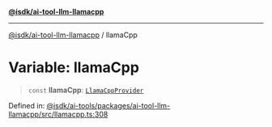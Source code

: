 [**@isdk/ai-tool-llm-llamacpp**](../README.md)

***

[@isdk/ai-tool-llm-llamacpp](../globals.md) / llamaCpp

# Variable: llamaCpp

> `const` **llamaCpp**: [`LlamaCppProvider`](../classes/LlamaCppProvider.md)

Defined in: [@isdk/ai-tools/packages/ai-tool-llm-llamacpp/src/llamacpp.ts:308](https://github.com/isdk/ai-tool-llm-llamacpp.js/blob/0d16068f52cb374c4608ded739a170f44769754f/src/llamacpp.ts#L308)
